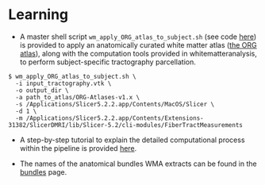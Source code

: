 # Learning

* A master shell script `wm_apply_ORG_atlas_to_subject.sh` (see code [here](https://github.com/SlicerDMRI/whitematteranalysis/blob/73a7948751f49d9fda8ec84fb5caeecaeeb92621/bin/wm_apply_ORG_atlas_to_subject.sh#L1-L40)) is provided to apply an anatomically curated white matter atlas ([the ORG atlas](https://dmri.slicer.org/atlases/)), along with the computation tools provided in whitematteranalysis, to perform subject-specific tractography parcellation.

```shell
$ wm_apply_ORG_atlas_to_subject.sh \
  -i input_tractography.vtk \
  -o output_dir \
  -a path_to_atlas/ORG-Atlases-v1.x \
  -s /Applications/Slicer5.2.2.app/Contents/MacOS/Slicer \
  -d 1 \
  -m /Applications/Slicer5.2.2.app/Contents/Extensions-31382/SlicerDMRI/lib/Slicer-5.2/cli-modules/FiberTractMeasurements
```

* A step-by-step tutorial to explain the detailed computational process within the pipeline is provided [here](https://github.com/SlicerDMRI/whitematteranalysis/blob/master/doc/subject-specific-tractography-parcellation.md).

* The names of the anatomical bundles WMA extracts can be found in the [bundles](doc/bundles.md) page.
